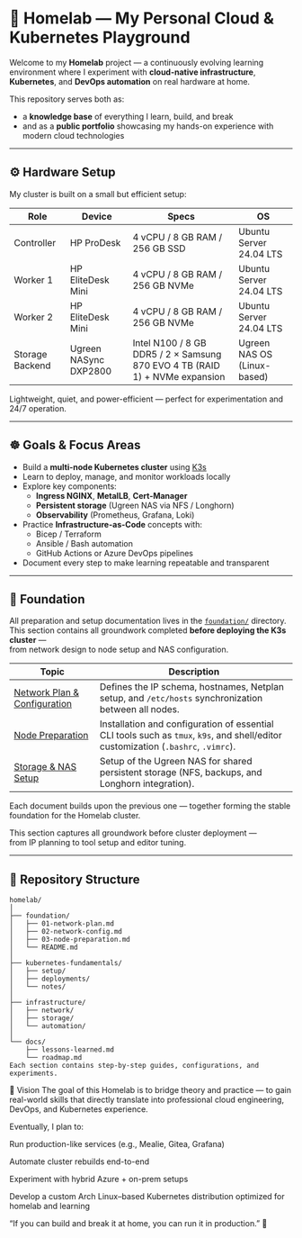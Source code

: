 # 🧠 Homelab — My Personal Cloud & Kubernetes Playground

Welcome to my **Homelab** project — a continuously evolving learning environment where I experiment with **cloud-native infrastructure**, **Kubernetes**, and **DevOps automation** on real hardware at home.

This repository serves both as:
- a **knowledge base** of everything I learn, build, and break  
- and as a **public portfolio** showcasing my hands-on experience with modern cloud technologies  

---

## ⚙️ Hardware Setup

My cluster is built on a small but efficient setup:

| Role | Device | Specs | OS |
|------|---------|-------|----|
| Controller | HP ProDesk | 4 vCPU / 8 GB RAM / 256 GB SSD | Ubuntu Server 24.04 LTS |
| Worker 1 | HP EliteDesk Mini | 4 vCPU / 8 GB RAM / 256 GB NVMe | Ubuntu Server 24.04 LTS |
| Worker 2 | HP EliteDesk Mini | 4 vCPU / 8 GB RAM / 256 GB NVMe | Ubuntu Server 24.04 LTS |
| Storage Backend | Ugreen NASync DXP2800 | Intel N100 / 8 GB DDR5 / 2 × Samsung 870 EVO 4 TB (RAID 1) + NVMe expansion | Ugreen NAS OS (Linux-based) |

Lightweight, quiet, and power-efficient — perfect for experimentation and 24/7 operation.

---

## ☸️ Goals & Focus Areas

- Build a **multi-node Kubernetes cluster** using [K3s](https://k3s.io)  
- Learn to deploy, manage, and monitor workloads locally  
- Explore key components:
  - **Ingress NGINX**, **MetalLB**, **Cert-Manager**
  - **Persistent storage** (Ugreen NAS via NFS / Longhorn)
  - **Observability** (Prometheus, Grafana, Loki)
- Practice **Infrastructure-as-Code** concepts with:
  - Bicep / Terraform  
  - Ansible / Bash automation  
  - GitHub Actions or Azure DevOps pipelines
- Document every step to make learning repeatable and transparent

---

## 🧱 Foundation

All preparation and setup documentation lives in the [`foundation/`](./foundation/) directory.  
This section contains all groundwork completed **before deploying the K3s cluster** —  
from network design to node setup and NAS configuration.

| Topic | Description |
|--------|-------------|
| [Network Plan & Configuration](./foundation/network-plan.md) | Defines the IP schema, hostnames, Netplan setup, and `/etc/hosts` synchronization between all nodes. |
| [Node Preparation](./foundation/node-preparation.md) | Installation and configuration of essential CLI tools such as `tmux`, `k9s`, and shell/editor customization (`.bashrc`, `.vimrc`). |
| [Storage & NAS Setup](./infrastructure/storage/nas-setup.md) | Setup of the Ugreen NAS for shared persistent storage (NFS, backups, and Longhorn integration). |

Each document builds upon the previous one — together forming the stable foundation for the Homelab cluster.


This section captures all groundwork before cluster deployment —  
from IP planning to tool setup and editor tuning.

---

## 🧩 Repository Structure

```text
homelab/
│
├── foundation/
│   ├── 01-network-plan.md
│   ├── 02-network-config.md
│   ├── 03-node-preparation.md
│   └── README.md
│
├── kubernetes-fundamentals/
│   ├── setup/
│   ├── deployments/
│   └── notes/
│
├── infrastructure/
│   ├── network/
│   ├── storage/
│   └── automation/
│
└── docs/
    ├── lessons-learned.md
    └── roadmap.md
Each section contains step-by-step guides, configurations, and experiments.

```

🚀 Vision
The goal of this Homelab is to bridge theory and practice —
to gain real-world skills that directly translate into professional cloud engineering, DevOps, and Kubernetes experience.

Eventually, I plan to:

Run production-like services (e.g., Mealie, Gitea, Grafana)

Automate cluster rebuilds end-to-end

Experiment with hybrid Azure + on-prem setups

Develop a custom Arch Linux–based Kubernetes distribution optimized for homelab and learning


“If you can build and break it at home, you can run it in production.” 🧩
